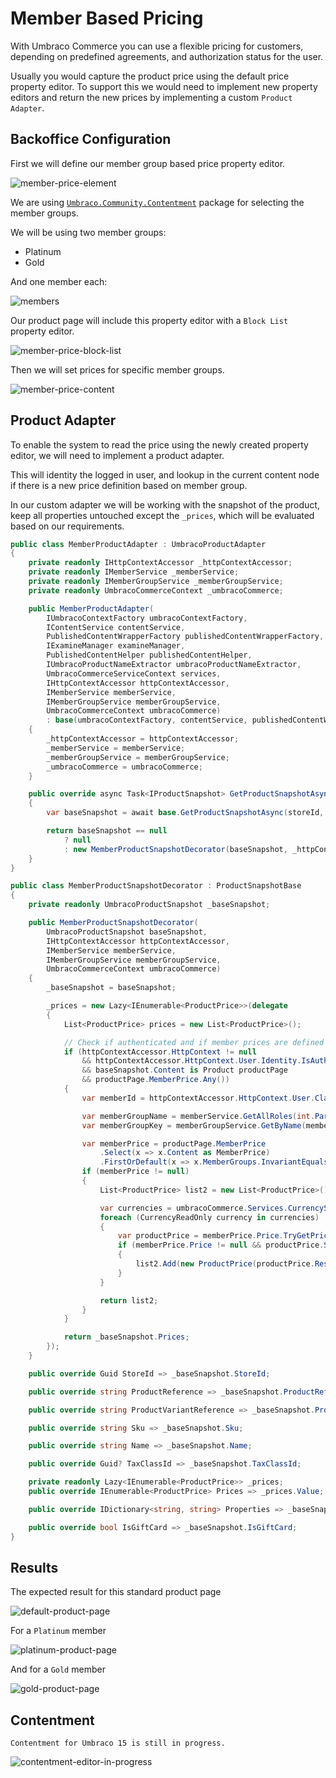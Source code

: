 # Member Based Pricing

With Umbraco Commerce you can use a flexible pricing for customers, depending on predefined agreements, and authorization status for the user.

Usually you would capture the product price using the default price property editor. To support this we would need to implement new property editors and return the new prices by implementing a custom `Product Adapter`.

## Backoffice Configuration

First we will define our member group based price property editor.

![member-price-element](../images/member-based-pricing/member-price-element.png)

We are using [`Umbraco.Community.Contentment`](https://www.nuget.org/packages/Umbraco.Community.Contentment/6.0.0-alpha004) package for selecting the member groups.

We will be using two member groups:
* Platinum
* Gold

And one member each:

![members](../images/member-based-pricing/members.png)

Our product page will include this property editor with a `Block List` property editor.

![member-price-block-list](../images/member-based-pricing/member-price-block-list.png)

Then we will set prices for specific member groups.

![member-price-content](../images/member-based-pricing/member-price-content.png)

## Product Adapter

To enable the system to read the price using the newly created property editor, we will need to implement a product adapter.

This will identity the logged in user, and lookup in the current content node if there is a new price definition based on member group.

In our custom adapter we will be working with the snapshot of the product, keep all properties untouched except the `_prices`, which will be evaluated based on our requirements.

````csharp
public class MemberProductAdapter : UmbracoProductAdapter
{
    private readonly IHttpContextAccessor _httpContextAccessor;
    private readonly IMemberService _memberService;
    private readonly IMemberGroupService _memberGroupService;
    private readonly UmbracoCommerceContext _umbracoCommerce;

    public MemberProductAdapter(
        IUmbracoContextFactory umbracoContextFactory,
        IContentService contentService,
        PublishedContentWrapperFactory publishedContentWrapperFactory,
        IExamineManager examineManager,
        PublishedContentHelper publishedContentHelper,
        IUmbracoProductNameExtractor umbracoProductNameExtractor,
        UmbracoCommerceServiceContext services,
        IHttpContextAccessor httpContextAccessor,
        IMemberService memberService,
        IMemberGroupService memberGroupService,
        UmbracoCommerceContext umbracoCommerce)
        : base(umbracoContextFactory, contentService, publishedContentWrapperFactory, examineManager, publishedContentHelper, umbracoProductNameExtractor, services)
    {
        _httpContextAccessor = httpContextAccessor;
        _memberService = memberService;
        _memberGroupService = memberGroupService;
        _umbracoCommerce = umbracoCommerce;
    }

    public override async Task<IProductSnapshot> GetProductSnapshotAsync(Guid storeId, string productReference, string productVariantReference, string languageIsoCode, CancellationToken cancellationToken = default)
    {
        var baseSnapshot = await base.GetProductSnapshotAsync(storeId, productReference, productVariantReference, languageIsoCode) as UmbracoProductSnapshot;

        return baseSnapshot == null
            ? null
            : new MemberProductSnapshotDecorator(baseSnapshot, _httpContextAccessor, _memberService, _memberGroupService, _umbracoCommerce);
    }
}

public class MemberProductSnapshotDecorator : ProductSnapshotBase
{
    private readonly UmbracoProductSnapshot _baseSnapshot;

    public MemberProductSnapshotDecorator(
        UmbracoProductSnapshot baseSnapshot,
        IHttpContextAccessor httpContextAccessor,
        IMemberService memberService,
        IMemberGroupService memberGroupService,
        UmbracoCommerceContext umbracoCommerce)
    {
        _baseSnapshot = baseSnapshot;

        _prices = new Lazy<IEnumerable<ProductPrice>>(delegate
        {
            List<ProductPrice> prices = new List<ProductPrice>();

            // Check if authenticated and if member prices are defined
            if (httpContextAccessor.HttpContext != null
                && httpContextAccessor.HttpContext.User.Identity.IsAuthenticated
                && baseSnapshot.Content is Product productPage
                && productPage.MemberPrice.Any())
            {
                var memberId = httpContextAccessor.HttpContext.User.Claims.FirstOrDefault(x => x.Type == ClaimTypes.NameIdentifier)?.Value;

                var memberGroupName = memberService.GetAllRoles(int.Parse(memberId)).First();
                var memberGroupKey = memberGroupService.GetByName(memberGroupName).Key;

                var memberPrice = productPage.MemberPrice
                    .Select(x => x.Content as MemberPrice)
                    .FirstOrDefault(x => x.MemberGroups.InvariantEquals(memberGroupKey.ToString()));
                if (memberPrice != null)
                {
                    List<ProductPrice> list2 = new List<ProductPrice>();

                    var currencies = umbracoCommerce.Services.CurrencyService.GetCurrenciesAsync(_baseSnapshot.StoreId).ConfigureAwait(false).GetAwaiter().GetResult();
                    foreach (CurrencyReadOnly currency in currencies)
                    {
                        var productPrice = memberPrice.Price.TryGetPriceFor(currency.Id);
                        if (memberPrice.Price != null && productPrice.Success)
                        {
                            list2.Add(new ProductPrice(productPrice.Result.Value, productPrice.Result.CurrencyId));
                        }
                    }

                    return list2;
                }
            }

            return _baseSnapshot.Prices;
        });
    }

    public override Guid StoreId => _baseSnapshot.StoreId;

    public override string ProductReference => _baseSnapshot.ProductReference;

    public override string ProductVariantReference => _baseSnapshot.ProductVariantReference;

    public override string Sku => _baseSnapshot.Sku;

    public override string Name => _baseSnapshot.Name;

    public override Guid? TaxClassId => _baseSnapshot.TaxClassId;

    private readonly Lazy<IEnumerable<ProductPrice>> _prices;
    public override IEnumerable<ProductPrice> Prices => _prices.Value;

    public override IDictionary<string, string> Properties => _baseSnapshot.Properties;

    public override bool IsGiftCard => _baseSnapshot.IsGiftCard;
}
````

## Results

The expected result for this standard product page

![default-product-page](../images/member-based-pricing/default-product-page.png)

For a `Platinum` member

![platinum-product-page](../images/member-based-pricing/platinum-product-page.png)

And for a `Gold` member

![gold-product-page](../images/member-based-pricing/gold-product-page.png)


## Contentment

````
Contentment for Umbraco 15 is still in progress.
````

![contentment-editor-in-progress](../images/member-based-pricing/contentment-editor-in-progress.png)
